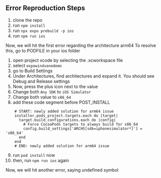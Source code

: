 ## Error Reproduction Steps
1. clone the repo
2. run `npm install`
3. run `npx expo prebuild -p ios`
4. run `npm run ios`

Now, we will hit the first error regarding the architecture arm64
To resolve this, go to PODFILE in your ios folder

1. open project xcode by selecting the .xcworkspace file
2. select `expowindvanedemo`
3. go to Build Settings
4. Under Architectures, find architectures and expand it. You should see Debug and Release settings
5. Now, press the plus icon next to the value
6. Change both `Any SDK` to `iOS Simulator`
7. Change both value to `x86_64`
8. add these code segment before POST_INSTALL
```pod
    # START: newly added solution for arm64 issue
    installer.pods_project.targets.each do |target|
      target.build_configurations.each do |config|
        # Force CocoaPods targets to always build for x86_64
        config.build_settings['ARCHS[sdk=iphonesimulator*]'] = 'x86_64'
      end
    end
    # END: newly added solution for arm64 issue
```
9. run `pod install` now
10. then, run `npm run ios` again

Now, we will hit another error, saying undefined symbol